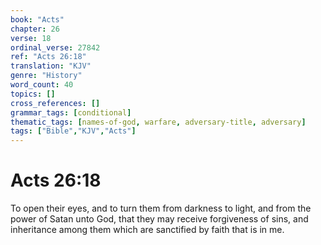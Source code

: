 ```yaml
---
book: "Acts"
chapter: 26
verse: 18
ordinal_verse: 27842
ref: "Acts 26:18"
translation: "KJV"
genre: "History"
word_count: 40
topics: []
cross_references: []
grammar_tags: [conditional]
thematic_tags: [names-of-god, warfare, adversary-title, adversary]
tags: ["Bible","KJV","Acts"]
---
```


# Acts 26:18

To open their eyes, and to turn them from darkness to light, and from the power of Satan unto God, that they may receive forgiveness of sins, and inheritance among them which are sanctified by faith that is in me.

